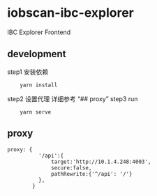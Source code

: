 # iobscan-ibc-explorer
IBC Explorer Frontend


## development
step1 安装依赖
```
 	yarn install
```
step2 设置代理  详细参考 “## proxy”
step3 run
```
	yarn serve
```

## proxy
```
proxy: {
          '/api':{
              target:'http://10.1.4.248:4003',
              secure:false,
              pathRewrite:{'^/api': '/'}
          },
        }
```
